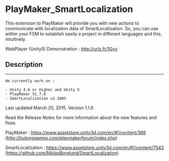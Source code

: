 PlayMaker_SmartLocalization
===========================


This extension to PlayMaker will provide you with new actions to communicate with localization data of SmartLocalization.
So, you can use within your FSM to establish easily a project in different languages and this, intuitively.


WebPlayer (Unity5) Demonstration : http://urlz.fr/1Gyy


## Description
--------------

	He currently work on :

	- Unity 4.6 or Higher and Unity 5
	- PlayMaker V1.7.8
	- SmartLocalization v2.1005

	
	
Last updated March 20, 2015. Version 1.1.6


Read the Release Notes for more information about the new features and fixes.


PlayMaker : https://www.assetstore.unity3d.com/en/#!/content/368
(http://hutonggames.com/playmakerforum/index.php)

SmartLocalization : https://www.assetstore.unity3d.com/en/#!/content/7543
(https://github.com/NiklasBorglund/SmartLocalization) 
